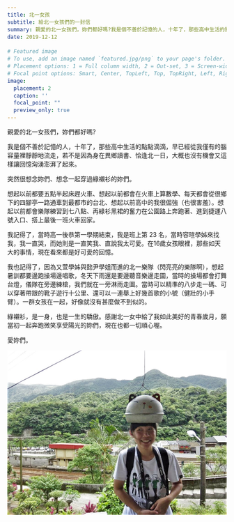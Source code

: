 ```yaml
---
title: 北一女孩
subtitle: 給北一女孩們的一封信
summary: 親愛的北一女孩們，妳們都好嗎?我是個不善於記憶的人，十年了，那些高中生活的點點滴滴，早已經從我僅有...
date: 2019-12-12

# Featured image
# To use, add an image named `featured.jpg/png` to your page's folder.
# Placement options: 1 = Full column width, 2 = Out-set, 3 = Screen-width
# Focal point options: Smart, Center, TopLeft, Top, TopRight, Left, Right, BottomLeft, Bottom, BottomRight
image:
  placement: 2
  caption: ''
  focal_point: ""
  preview_only: true
---
```


親愛的北一女孩們，妳們都好嗎?

我是個不善於記憶的人，十年了，那些高中生活的點點滴滴，早已經從我僅有的腦容量裡靜靜地流走，若不是因為身在異鄉讀書、恰逢北一日，大概也沒有機會又這樣讓回憶洶湧澎湃了起來。

突然很想念妳們、想念一起穿過綠襯衫的妳們。

想起以前都要五點半起床趕火車、想起以前都會在火車上算數學、每天都會從很鄉下的四腳亭一路通車到最都市的台北、想起以前高中的我很倔強（也很害羞）。想起以前都會樂隊練習到七八點、再綠衫黑裙的奮力在公園路上奔跑著、進到捷運八號入口、搭上最後一班火車回家。

我記得了，當時高一後恭第一學期結束，我是班上第 23 名，當時容瑄學姊來找我，我一直哭，而她則是一直笑我、直說我太可愛。在16歲女孩眼裡，那些如天大的事情，現在看來都是好可愛的回憶。

我也記得了，因為又萱學姊與懿尹學姐而進的北一樂隊（閃亮亮的樂隊啊），想起暑訓都要邊跑操場邊唱歌，冬天下雨還是要邊聽音樂邊走圖，當時的操場都會打舞台燈，儀隊在旁邊練槍，我們就在一旁淋雨走圖。當時可以精準的八步走一碼、可以穿著帶跟的靴子遊行十公里、還可以一連舉上好幾首歌的小號（健壯的小手臂）。一群女孩在一起，好像就沒有甚麼做不到似的。

綠襯衫，是一身，也是一生的驕傲。感謝北一女中給了我如此美好的青春歲月，願當初一起奔跑微笑享受陽光的妳們，現在也都一切順心喔。

愛妳們。

![alt text](featured.jpg "")
